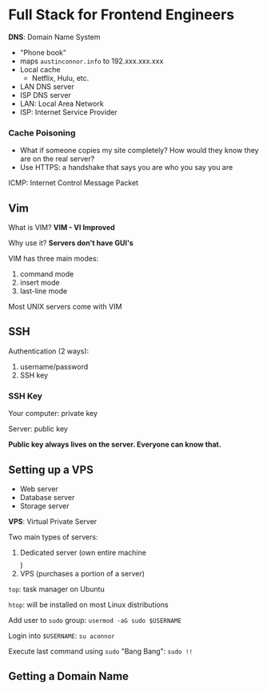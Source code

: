 # Full Stack for Frontend Engineers

**DNS**: Domain Name System

- "Phone book"
- maps `austinconnor.info` to 192.xxx.xxx.xxx
- Local cache
  - Netflix, Hulu, etc.
- LAN DNS server
- ISP DNS server
- LAN: Local Area Network
- ISP: Internet Service Provider



### Cache Poisoning

- What if someone copies my site completely? How would they know they are on the real server?
- Use HTTPS: a handshake that says you are who you say you are

ICMP: Internet Control Message Packet



## Vim

What is VIM? **VIM - VI Improved**

Why use it? **Servers don't have GUI's**

VIM has three main modes:

1. command mode
2. insert mode
3. last-line mode

Most UNIX servers come with VIM



## SSH

Authentication (2 ways):

1. username/password
2. SSH key

### SSH Key

Your computer: private key

Server: public key

**Public key always lives on the server. Everyone can know that.**



## Setting up a VPS

- Web server
- Database server
- Storage server

**VPS**: Virtual Private Server

Two main types of servers:

1. Dedicated server (own entire machine $$$$)
2. VPS (purchases a portion of a server)



`top`: task manager on Ubuntu

`htop`: will be installed on most Linux distributions

Add user to `sudo` group: `usermod -aG sudo $USERNAME`

Login into `$USERNAME`: `su aconnor`

Execute last command using `sudo` "Bang Bang": `sudo !!`



## Getting a Domain Name

